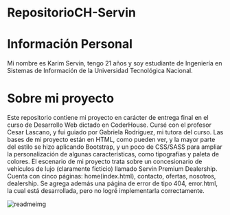 # RepositorioCH-Servin


# Información Personal
Mi nombre es Karim Servin, tengo 21 años y soy estudiante de Ingeniería en Sistemas de Información de la Universidad Tecnológica Nacional.

# Sobre mi proyecto
Este repositorio contiene mi proyecto en carácter de entrega final en el curso de Desarrollo Web dictado en CoderHouse. Cursé con el profesor Cesar Lascano, y fui guiado por Gabriela Rodriguez, mi tutora del curso. 
Las bases de mi proyecto están en HTML, como pueden ver, y la mayor parte del estilo se hizo aplicando Bootstrap, y un poco de CSS/SASS para ampliar la personalización de algunas características, como tipografías y paleta de colores.
El escenario de mi proyecto trata sobre un concesionario de vehículos de lujo (claramente ficticio) llamado Servin Premium Dealership. Cuenta con cinco páginas: home(index.html), contacto, ofertas, nosotros, dealership. Se agrega además una página de error de tipo 404, error.html, la cual está desarrollada, pero no logré implementarla correctamente.  

![readmeimg](https://user-images.githubusercontent.com/93849158/147799571-af25a91a-d657-48e1-8b8f-5610ce94902b.png)
